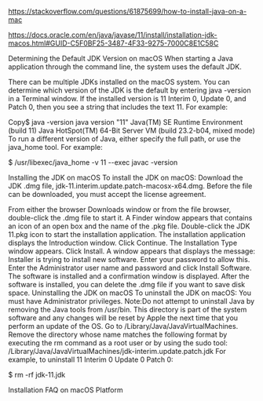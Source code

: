 

https://stackoverflow.com/questions/61875699/how-to-install-java-on-a-mac


https://docs.oracle.com/en/java/javase/11/install/installation-jdk-macos.html#GUID-C5F0BF25-3487-4F33-9275-7000C8E1C58C



Determining the Default JDK Version on macOS
When starting a Java application through the command line, the system uses the default JDK.

There can be multiple JDKs installed on the macOS system.
You can determine which version of the JDK is the default by entering java -version in a Terminal window. If the installed version is 11 Interim 0, Update 0, and Patch 0, then you see a string that includes the text 11. For example:

Copy$  java -version
java version "11"
Java(TM) SE Runtime Environment (build 11)
Java HotSpot(TM) 64-Bit Server VM (build 23.2-b04, mixed mode)
To run a different version of Java, either specify the full path, or use the java_home tool. For example:

$ /usr/libexec/java_home -v 11 --exec javac -version

Installing the JDK on macOS
To install the JDK on macOS:
Download the JDK .dmg file, jdk-11.interim.update.patch-macosx-x64.dmg.
Before the file can be downloaded, you must accept the license agreement.

From either the browser Downloads window or from the file browser, double-click the .dmg file to start it.
A Finder window appears that contains an icon of an open box and the name of the .pkg file.
Double-click the JDK 11.pkg icon to start the installation application.
The installation application displays the Introduction window.
Click Continue.
The Installation Type window appears.
Click Install.
A window appears that displays the message: Installer is trying to install new software. Enter your password to allow this.
Enter the Administrator user name and password and click Install Software.
The software is installed and a confirmation window is displayed.
After the software is installed, you can delete the .dmg file if you want to save disk space.
Uninstalling the JDK on macOS
To uninstall the JDK on macOS:
You must have Administrator privileges.
Note:Do not attempt to uninstall Java by removing the Java tools from /usr/bin. This directory is part of the system software and any changes will be reset by Apple the next time that you perform an update of the OS.
Go to /Library/Java/JavaVirtualMachines.
Remove the directory whose name matches the following format by executing the rm command as a root user or by using the sudo tool:
/Library/Java/JavaVirtualMachines/jdk-interim.update.patch.jdk
For example, to uninstall 11 Interim 0 Update 0 Patch 0:

$ rm -rf jdk-11.jdk

Installation FAQ on macOS Platform




